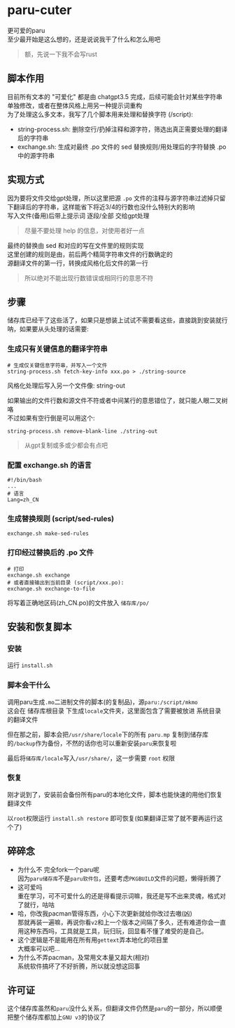 # paru-cuter

更可爱的paru\
至少最开始是这么想的，还是说说我干了什么和怎么用吧
> 额，先说一下我不会写rust

## 脚本作用

目前所有文本的 "可爱化" 都是由 chatgpt3.5 完成，后续可能会针对某些字符串单独修改，或者在整体风格上用另一种提示词重构\
为了处理这么多文本，我写了几个脚本用来处理和替换字符 (/script):

- string-process.sh: 删除空行/扔掉注释和源字符，筛选出真正需要处理的翻译后的字符串
- exchange.sh: 生成对最终 .po 文件的 sed 替换规则/用处理后的字符替换 .po 中的源字符串

## 实现方式

因为要将文件交给gpt处理，所以这里把源 `.po` 文件的注释与源字符串过滤掉只留下翻译后的字符串，这样能省下将近3/4的行数也没什么特别大的影响\
写入文件(备用)后带上提示词 逐段/全部 交给gpt处理
> 尽量不要处理 help 的信息，对使用者好一点

最终的替换由 sed 和对应的写在文件里的规则实现\
这里创建的规则是由，前后两个精简字符串文件的行数确定的\
源翻译文件的第一行，转换成风格化后文件的第一行
> 所以绝对不能出现行数错误或相同行的意思不符

## 步骤

储存库已经干了这些活了，如果只是想装上试试不需要看这些，直接跳到安装就行\
呐，如果要从头处理的话需要:

### 生成只有关键信息的翻译字符串

```shell
# 生成仅关键信息字符串，并写入一个文件
string-process.sh fetch-key-info xxx.po > ./string-source
```

风格化处理后写入另一个文件像: string-out

如果输出的文件行数和源文件不符或者中间某行的意思错位了，就只能人眼二叉树咯\
不过如果有空行倒是可以用这个:

```shell
string-process.sh remove-blank-line ./string-out
```

> 从gpt复制或多或少都会有点吧

### 配置 exchange.sh 的语言

```shell
#!/bin/bash
...
# 语言
Lang=zh_CN
```

### 生成替换规则 (script/sed-rules)

```shell
exchange.sh make-sed-rules
```

### 打印经过替换后的 .po 文件

```shell
# 打印
exchange.sh exchange
# 或者直接输出到当前目录 (script/xxx.po):
exchange.sh exchange-to-file
```

将写着正确地区码(zh_CN.po)的文件放入 `储存库/po/`

## 安装和恢复脚本

### 安装

运行 `install.sh`

### 脚本会干什么

调用paru生成`.mo`二进制文件的脚本(的复制品)，源`paru:/script/mkmo`\
这会在 储存库根目录 下生成`locale`文件夹，这里面包含了需要被放进 系统目录 的翻译文件

但在那之前，脚本会把`/usr/share/locale`下的所有 `paru.mp` 复制到储存库的`/backup`作为备份，不然的话你也可以重新安装`paru`来恢复啦

最后将`储存库/locale`写入`/usr/share/`，这一步需要 `root` 权限

### 恢复

刚才说到了，安装前会备份所有paru的本地化文件，脚本也能快速的用他们恢复翻译文件

以`root`权限运行 `install.sh restore` 即可恢复(如果翻译正常了就不要再运行这个了)

## 碎碎念

- 为什么不 完全fork一个paru呢\
因为`paru储存库`不是`paru软件包`，还要考虑`PKGBUILD`文件的问题，懒得折腾了
- 这可爱吗\
重在学习，可不可爱什么的还是得看提示词嘛，我还是写不出来灵魂，格式对了就行，咕咕
- 哈，你改我pacman管得东西，小心下次更新就给你改过去嗷(凶)\
那就再装一遍嘛，再说你看`v2`和上一个版本之间隔了多久，还有难道你会一直用这种东西吗，工具就是工具，玩归玩，回显看不懂了难受的是自己。
- 这个逻辑是不是能用在所有用`gettext`弄本地化的项目里\
大概率可以吧...
- 为什么不弄pacman，及常用文本量又超大(相对)\
系统软件搞坏了不好折腾，所以就没想这回事

## 许可证

这个储存库虽然和`paru`没什么关系，但翻译文件仍然是`paru`的一部分，所以顺便把整个储存库都加上`GNU v3`的协议了
